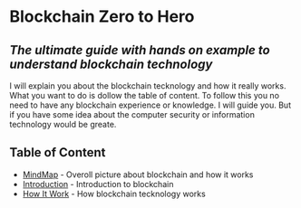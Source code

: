# Blockchain Zero to Hero
## _The ultimate guide with hands on example to understand blockchain technology_

I will explain you about the blockchain tecknology and how it really works. What you want to do is dollow the table of content. To follow this you no need to have any blockchain experience or knowledge. I will guide you. But if you have some idea about the computer security or information technology would be greate.

## Table of Content
- [MindMap](https://breakdance.github.io/breakdance/) - Overoll picture about blockchain and how it works
- [Introduction](https://breakdance.github.io/breakdance/) - Introduction to blockchain 
- [How It Work](https://breakdance.github.io/breakdance/) - How blockchain tecknology works
